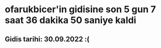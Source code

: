 # ofarukbicer'in gidisine son 5 gun 7 saat 36 dakika 50 saniye kaldi

## Gidis tarihi: 30.09.2022 :(